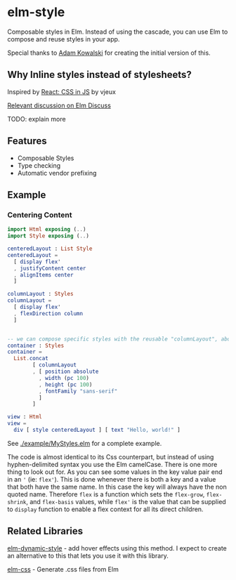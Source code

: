 elm-style
=========

Composable styles in Elm. Instead of using the cascade, you can use Elm to compose and reuse styles in your app.

Special thanks to [Adam Kowalski](github.com/adam-r-kowalski) for creating the initial version of this.

Why Inline styles instead of stylesheets?
-----------------------------------------

Inspired by [React: CSS in JS](https://speakerdeck.com/vjeux/react-css-in-js) by vjeux

[Relevant discussion on Elm Discuss](https://groups.google.com/forum/#!topic/elm-discuss/bv9X2TYXO34)

TODO: explain more

Features
--------
- Composable Styles
- Type checking
- Automatic vendor prefixing

Example
-------

### Centering Content
```elm
import Html exposing (..)
import Style exposing (..)

centeredLayout : List Style
centeredLayout =
  [ display flex'
  , justifyContent center
  , alignItems center
  ]

columnLayout : Styles
columnLayout =
  [ display flex'
  , flexDirection column
  ]


-- we can compose specific styles with the reusable "columnLayout", above
container : Styles 
container =
  List.concat
        [ columnLayout
        , [ position absolute
          , width (pc 100)
          , height (pc 100)
          , fontFamily "sans-serif"
          ]
        ]

view : Html
view =
  div [ style centeredLayout ] [ text "Hello, world!" ]
```

See [./example/MyStyles.elm](./example/MyStyles.elm) for a complete example.

The code is almost identical to its Css counterpart, but instead of using hyphen-delimited syntax you use the Elm camelCase.  There is one more thing to look out for. As you can see some values in the key value pair end in an `'` (ie: `flex'`).  This is done whenever there is both a key and a value that both have the same name. In this case the key will always have the non quoted name.  Therefore `flex` is a function which sets the `flex-grow`, `flex-shrink`, and `flex-basis` values, while `flex'` is the value that can be supplied to `display` function to enable a flex context for all its direct children.


Related Libraries
-----------------

[elm-dynamic-style](http://package.elm-lang.org/packages/garetht/elm-dynamic-style/1.0.3/) - add hover effects using this method. I expect to create an alternative to this that lets you use it with this library.

[elm-css](http://package.elm-lang.org/packages/rtfeldman/elm-css/) - Generate .css files from Elm


